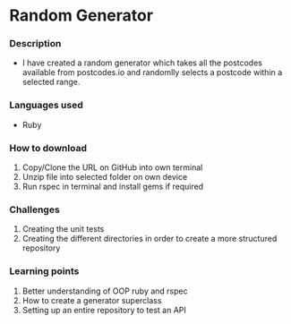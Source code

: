 # Random Generator
### Description
* I have created a random generator which takes all the postcodes available from postcodes.io and randomlly selects a postcode within a selected range.

### Languages used
* Ruby

### How to download
1. Copy/Clone the URL on GitHub into own terminal
2. Unzip file into selected folder on own device
3. Run rspec in terminal and install gems if required 

### Challenges
1. Creating the unit tests
2. Creating the different directories in order to create a more structured repository

### Learning points
1. Better understanding of OOP ruby and rspec
2. How to create a generator superclass
3. Setting up an entire repository to test an API

